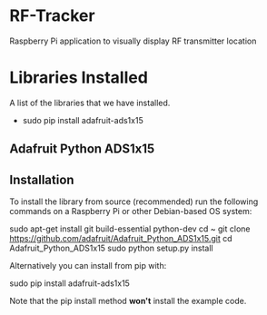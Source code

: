 # RF-Tracker
Raspberry Pi application to visually display RF transmitter location

# Libraries Installed
A list of the libraries that we have installed.
- sudo pip install adafruit-ads1x15


## Adafruit Python ADS1x15
## Installation

To install the library from source (recommended) run the following commands on a Raspberry Pi or other Debian-based OS system:

sudo apt-get install git build-essential python-dev
cd ~
git clone https://github.com/adafruit/Adafruit_Python_ADS1x15.git
cd Adafruit_Python_ADS1x15
sudo python setup.py install

Alternatively you can install from pip with:

sudo pip install adafruit-ads1x15

Note that the pip install method **won't** install the example code.
